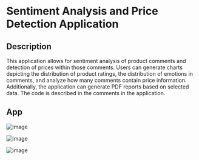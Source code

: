 <h1>Sentiment Analysis and Price Detection Application</h1>

<h2>Description</h2>
This application allows for sentiment analysis of product comments and detection of prices within those comments. Users can generate charts depicting the distribution of product ratings, the distribution of emotions in comments, and analyze how many comments contain price information. 
Additionally, the application can generate PDF reports based on selected data. The code is described in the comments in the application.

<h2>App</h2>

![image](https://github.com/user-attachments/assets/52bea35b-2989-4e16-88c9-24a09036cfb1)

![image](https://github.com/user-attachments/assets/e39b53e3-7411-476b-878d-022cd0382456)

![image](https://github.com/user-attachments/assets/2de69158-1b4f-43ec-9263-fd8e6d3a2f52)
